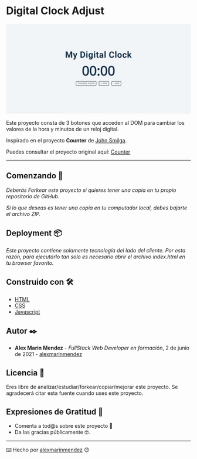 # Digital Clock Adjust

![Project's Screenshot](https://raw.githubusercontent.com/alexmarinmendez/js-basics-digital-clock-adjust/main/js-basics-digital-clock-adjust-screen.png)

Este proyecto consta de 3 botones que acceden al DOM para cambiar los valores de la hora y minutos de un reloj digital.

Inspirado en el proyecto **Counter** de [John Smilga](https://github.com/john-smilga).

Puedes consultar el proyecto original aquí: [Counter](https://github.com/john-smilga/javascript-basic-projects)



---

## Comenzando 🚀

_Deberás Forkear este proyecto si quieres tener una copia en tu propio repositorio de GitHub._

_Si lo que deseas es tener una copia en tu computador local, debes bajarte el archivo ZIP._



## Deployment 📦

_Este proyecto contiene solamente tecnología del lado del cliente. Por esta razón, para ejecutarlo tan solo es necesario abrir el archivo index.html en tu browser favorito._

## Construido con 🛠️

* [HTML](https://developer.mozilla.org/es/docs/Web/HTML)
* [CSS](https://developer.mozilla.org/es/docs/Web/CSS)
* [Javascript](https://developer.mozilla.org/es/docs/Web/JavaScript)

## Autor ✒️

* **Alex Marin Mendez** - *FullStack Web Developer en formación*, 2 de junio de 2021 - [alexmarinmendez](https://github.com/alexmarinmendez)

## Licencia 📄

Eres libre de analizar/estudiar/forkear/copiar/mejorar este proyecto. Se agradecerá citar esta fuente cuando uses este proyecto.

## Expresiones de Gratitud 🎁

* Comenta a tod@s sobre este proyecto 📢
* Da las gracias públicamente 🤓.



---
⌨️ Hecho por [alexmarinmendez](https://github.com/alexmarinmendez) 😊
